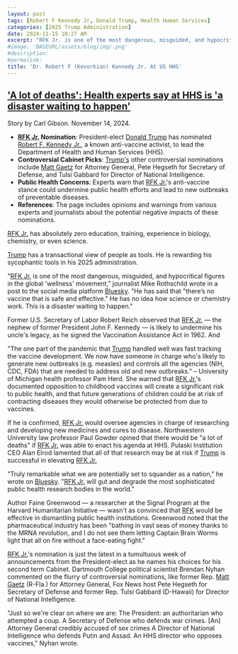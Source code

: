 ```yaml
---
layout: post
tags: [Robert F Kennedy Jr, Donald Trump, Health Human Services]
categories: [2025 Trump Administration]
date: 2024-11-15 10:27 AM
excerpt: "RFK Jr. is one of the most dangerous, misguided, and hypocritical figures in the global 'wellness' movement. He has said that there’s no vaccine that is safe and effective. He has no idea how science or chemistry work. This is a disaster waiting to happen.–  Mike Rothschild, journalist"
#image: 'BASEURL/assets/blog/img/.png'
#description:
#permalink:
title: 'Dr. Robert F (Kevorkian) Kennedy Jr. At US HHS'
---
```


## ['A lot of deaths': Health experts say at HHS is 'a disaster waiting to happen'](https://www.alternet.org/health-experts-rfk-jr/)

Story by Carl Gibson. November 14, 2024.

- **[RFK Jr.](https://x.com/robertfkennedjr) Nomination**: President-elect [Donald Trump](https://x.com/realdonaldtrump) has nominated [Robert F. Kennedy Jr.](https://x.com/robertfkennedjr), a known anti-vaccine activist, to lead the Department of Health and Human Services (HHS).
- **Controversial Cabinet Picks**: [Trump's](https://x.com/realdonaldtrump) other controversial nominations include [Matt Gaetz](https://x.com/mattgaetz) for Attorney General, Pete Hegseth for Secretary of Defense, and Tulsi Gabbard for Director of National Intelligence.
- **Public Health Concerns**: Experts warn that [RFK Jr.](https://x.com/robertfkennedjr)'s anti-vaccine stance could undermine public health efforts and lead to new outbreaks of preventable diseases.
- **References**: The page includes opinions and warnings from various experts and journalists about the potential negative impacts of these nominations.

[RFK Jr.](https://x.com/robertfkennedjr) has absolutely zero education, training, experience in biology, chemistry, or even science. 

[Trump](https://x.com/realdonaldtrump) has a transactional view of people as tools. He is rewarding his sycophantic tools in his 2025 administration. 

"[RFK Jr.](https://x.com/robertfkennedjr) is one of the most dangerous, misguided, and hypocritical figures in the global 'wellness' movement," journalist Mike Rothschild wrote in a post to the social media platform [Bluesky](https://bsky.app/). "He has said that "there’s no vaccine that is safe and effective." He has no idea how science or chemistry work. This is a disaster waiting to happen."

Former U.S. Secretary of Labor Robert Reich observed that [RFK Jr.](https://x.com/robertfkennedjr) — the nephew of former President John F. Kennedy — is likely to undermine his uncle's legacy, as he signed the Vaccination Assistance Act in 1962. And 

"The one part of the pandemic that [Trump](https://x.com/realdonaldtrump) handled well was fast tracking the vaccine development. We now have someone in charge who's likely to generate new outbreaks (e.g. measles) and controls all the agencies (NIH, CDC, FDA) that are needed to address old and new outbreaks." – University of Michigan health professor Pam Herd. She warned that [RFK Jr.](https://x.com/robertfkennedjr)'s documented opposition to childhood vaccines will create a significant risk to public health, and that future generations of children could be at risk of contracting diseases they would otherwise be protected from due to vaccines.

If he is confirmed, [RFK Jr.](https://x.com/robertfkennedjr) would oversee agencies in charge of researching and developing new medicines and cures to disease. Northwestern University law professor Paul Gowder opined that there would be "a lot of deaths" if [RFK Jr.](https://x.com/robertfkennedjr) was able to enact his agenda at HHS. Pulaski Institution CEO Alan Elrod lamented that all of that research may be at risk if [Trump](https://x.com/realdonaldtrump) is successful in elevating [RFK Jr.](https://x.com/robertfkennedjr)

"Truly remarkable what we are potentially set to squander as a nation," he wrote on [Bluesky](https://bsky.app/). "[RFK Jr.](https://x.com/robertfkennedjr) will gut and degrade the most sophisticated public health research bodies in the world."

Author Faine Greenwood — a researcher at the Signal Program at the Harvard Humanitarian Initiative — wasn't as convinced that [RFK](https://x.com/robertfkennedjr) would be effective in dismantling public health institutions. Greenwood noted that the pharmaceutical industry has been "bathing in vast seas of money thanks to the MRNA revolution, and I do not see them letting Captain Brain Worms light that all on fire without a face-eating fight."

[RFK Jr.](https://x.com/robertfkennedjr)'s nomination is just the latest in a tumultuous week of announcements from the President-elect as he names his choices for his second term Cabinet. Dartmouth College political scientist Brendan Nyhan commented on the flurry of controversial nominations, like former Rep. [Matt Gaetz](https://x.com/mattgaetz) (R-Fla.) for Attorney General, Fox News host Pete Hegseth for Secretary of Defense and former Rep. Tulsi Gabbard (D-Hawaii) for Director of National Intelligence.

"Just so we're clear on where we are: The President: an authoritarian who attempted a coup. A Secretary of Defense who defends war crimes. [An] Attorney General credibly accused of sex crimes A Director of National Intelligence who defends Putin and Assad. An HHS director who opposes vaccines," Nyhan wrote.
